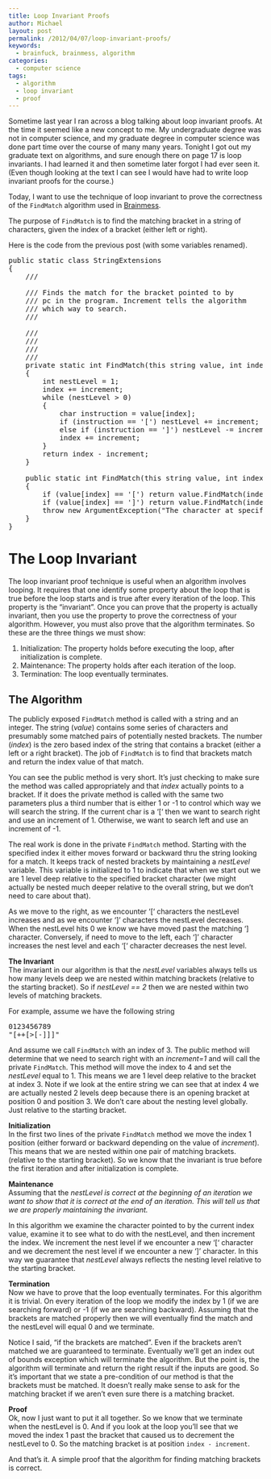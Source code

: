 ```yaml
---
title: Loop Invariant Proofs
author: Michael
layout: post
permalink: /2012/04/07/loop-invariant-proofs/
keywords:
  - brainfuck, brainmess, algorithm
categories:
  - computer science
tags:
  - algorithm
  - loop invariant
  - proof
---
```

Sometime last year I ran across a blog talking about loop invariant proofs. At the time it seemed like a new concept to me. My undergraduate degree was not in computer science, and my graduate degree in computer science was done part time over the course of many many years. Tonight I got out my graduate text on algorithms, and sure enough there on page 17 is loop invariants. I had learned it and then sometime later forgot I had ever seen it. (Even though looking at the text I can see I would have had to write loop invariant proofs for the course.)

Today, I want to use the technique of loop invariant to prove the correctness of the `FindMatch` algorithm used in [Brainmess][1].

<!--more-->

The purpose of `FindMatch` is to find the matching bracket in a string of characters, given the index of a bracket (either left or right).

Here is the code from the previous post (with some variables renamed).

<pre class="brush: csharp; title: ; notranslate" title="">public static class StringExtensions
{
    /// <summary>
    /// Finds the match for the bracket pointed to by
    /// pc in the program. Increment tells the algorithm
    /// which way to search.
    /// </summary>
    /// <param name="value"></param>
    /// <param name="index"></param>
    /// <param name="increment"></param>
    /// <returns></returns>
    private static int FindMatch(this string value, int index, int increment)
    {
        int nestLevel = 1;
        index += increment;
        while (nestLevel > 0)
        {
            char instruction = value[index];
            if (instruction == '[') nestLevel += increment;
            else if (instruction == ']') nestLevel -= increment;
            index += increment;
        }
        return index - increment;
    }

    public static int FindMatch(this string value, int index)
    {
        if (value[index] == '[') return value.FindMatch(index, 1);
        if (value[index] == ']') return value.FindMatch(index, -1);
        throw new ArgumentException("The character at specified location is not a square bracket");
    }
}
</pre>

# The Loop Invariant

The loop invariant proof technique is useful when an algorithm involves looping. It requires that one identify some property about the loop that is true before the loop starts and is true after every iteration of the loop. This property is the &#8220;invariant&#8221;. Once you can prove that the property is actually invariant, then you use the property to prove the correctness of your algorithm. However, you must also prove that the algorithm terminates. So these are the three things we must show:

  1. Initialization: The property holds before executing the loop, after initialization is complete.
  2. Maintenance: The property holds after each iteration of the loop.
  3. Termination: The loop eventually terminates.

## The Algorithm

The publicly exposed `FindMatch` method is called with a string and an integer. The string (<var>value</var>) contains some series of characters and presumably some matched pairs of potentially nested brackets. The number (<var>index</var>) is the zero based index of the string that contains a bracket (either a left or a right bracket). The job of `FindMatch` is to find that brackets match and return the index value of that match.

You can see the public method is very short. It&#8217;s just checking to make sure the method was called appropriately and that <var>index</var> actually points to a bracket. If it does the private method is called with the same two parameters plus a third number that is either 1 or -1 to control which way we will search the string. If the current char is a &#8216;[&#8216; then we want to search right and use an increment of 1. Otherwise, we want to search left and use an increment of -1.

The real work is done in the private `FindMatch` method. Starting with the specified index it either moves forward or backward thru the string looking for a match. It keeps track of nested brackets by maintaining a <var>nestLevel</var> variable. This variable is initialized to 1 to indicate that when we start out we are 1 level deep relative to the specified bracket character (we might actually be nested much deeper relative to the overall string, but we don&#8217;t need to care about that).

As we move to the right, as we encounter &#8216;[&#8216; characters the nestLevel increases and as we encounter &#8216;]&#8217; characters the nestLevel decreases. When the nestLevel hits 0 we know we have moved past the matching &#8216;] character. Conversely, if need to move to the left, each &#8216;]&#8217; character increases the nest level and each &#8216;[&#8216; character decreases the nest level.

**The Invariant**  
The invariant in our algorithm is that the <var>nestLevel</var> variables always tells us how many levels deep we are nested within matching brackets (relative to the starting bracket). So if <var>nestLevel == 2</var> then we are nested within two levels of matching brackets.

For example, assume we have the following string

<pre>0123456789
"[++[>[-]]]"
</pre>

And assume we call `FindMatch` with an index of 3. The public method will determine that we need to search right with an <var>increment=1</var> and will call the private `FindMatch`. This method will move the index to 4 and set the <var>nestLevel</var> equal to 1. This means we are 1 level deep relative to the bracket at index 3. Note if we look at the entire string we can see that at index 4 we are actually nested 2 levels deep because there is an opening bracket at position 0 and position 3. We don&#8217;t care about the nesting level globally. Just relative to the starting bracket.

**Initialization**  
In the first two lines of the private `FindMatch` method we move the index 1 position (either forward or backward depending on the value of <var>increment</var>). This means that we are nested within one pair of matching brackets. (relative to the starting bracket). So we know that the invariant is true before the first iteration and after initialization is complete.

**Maintenance**  
Assuming that the <var>nestLevel is correct at the beginning of an iteration we want to show that it is correct at the end of an iteration. This will tell us that we are properly maintaining the invariant. </p> 

<p>
  In this algorithm we examine the character pointed to by the current index value, examine it to see what to do with the nestLevel, and then increment the index. We increment the nest level if we encounter a new &#8216;[&#8216; character and we decrement the nest level if we encounter a new &#8216;]&#8217; character. In this way we guarantee that <var>nestLevel</var> always reflects the nesting level relative to the starting bracket.
</p>

<p>
  <b>Termination</b><br /> Now we have to prove that the loop eventually terminates. For this algorithm it is trivial. On every iteration of the loop we modify the index by 1 (if we are searching forward) or -1 (if we are searching backward). Assuming that the brackets are matched properly then we will eventually find the match and the nestLevel will equal 0 and we terminate.
</p>

<p>
  Notice I said, &#8220;if the brackets are matched&#8221;. Even if the brackets aren&#8217;t matched we are guaranteed to terminate. Eventually we&#8217;ll get an index out of bounds exception which will terminate the algorithm. But the point is, the algorithm will terminate and return the right result if the inputs are good. So it&#8217;s important that we state a pre-condition of our method is that the brackets must be matched. It doesn&#8217;t really make sense to ask for the matching bracket if we aren&#8217;t even sure there is a matching bracket.
</p>

<p>
  <b>Proof</b><br /> Ok, now I just want to put it all together. So we know that we terminate when the nestLevel is 0. And if you look at the loop you&#8217;ll see that we moved the index 1 past the bracket that caused us to decrement the nestLevel to 0. So the matching bracket is at position <code>index - increment</code>.
</p>

<p>
  And that&#8217;s it. A simple proof that the algorithm for finding matching brackets is correct.
</p>

 [1]: http://loominate.net/2012/03/19/brainmess-extract-jump-methods/ "Brainmess: Extract Jump Methods"
